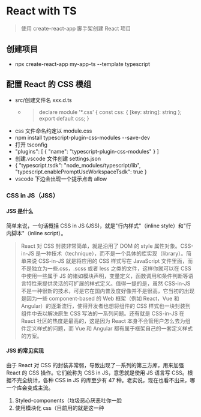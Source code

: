 # React with TS

> 使用 create-react-app 脚手架创建 React 项目

## 创建项目

- npx create-react-app my-app-ts --template typescript

## 配置 React 的 CSS 模组

- src/创建文件名 xxx.d.ts
  - > declare module '\*.css' {
    > const css: { [key: string]: string };
    > export default css;
    > }

* css 文件命名约定以 module.css
* npm install typescript-plugin-css-modules --save-dev
* 打开 tsconfig
* "plugins": [
  {
  "name": "typescript-plugin-css-modules"
  }
  ]
* 创建.vscode 文件创建 settings.json
* {
  "typescript.tsdk": "node_modules/typescript/lib",
  "typescript.enablePromptUseWorkspaceTsdk": true
  }
* vscode 下边会出现一个提示点击 allow

### CSS in JS（JSS）

#### JSS 是什么

简单来说，一句话概括 CSS in JS (JSS)，就是"行内样式"（inline style）和"行内脚本"（inline script）。

> React 对 CSS 封装非常简单，就是沿用了 DOM 的 style 属性对象。CSS-in-JS 是一种技术（technique），而不是一个具体的库实现（library）。简单来说 CSS-in-JS 就是将应用的 CSS 样式写在 JavaScript 文件里面，而不是独立为一些.css，.scss 或者 less 之类的文件，这样你就可以在 CSS 中使用一些属于 JS 的诸如模块声明，变量定义，函数调用和条件判断等语言特性来提供灵活的可扩展的样式定义。值得一提的是，虽然 CSS-in-JS 不是一种很新的技术，可是它在国内普及度好像并不是很高，它当初的出现是因为一些 component-based 的 Web 框架（例如 React，Vue 和 Angular）的逐渐流行，使得开发者也想将组件的 CSS 样式也一块封装到组件中去以解决原生 CSS 写法的一系列问题。还有就是 CSS-in-JS 在 React 社区的热度是最高的，这是因为 React 本身不会管用户怎么去为组件定义样式的问题，而 Vue 和 Angular 都有属于框架自己的一套定义样式的方案。

#### JSS 的常见实现

由于 React 对 CSS 的封装非常弱，导致出现了一系列的第三方库，用来加强 React 的 CSS 操作。它们统称为 CSS in JS，意思就是使用 JS 语言写 CSS。根据不完全统计，各种 CSS in JS 的库至少有 47 种。老实说，现在也看不出来，哪一个库会变成主流。

1. Styled-components（垃圾恶心厌恶吐你一脸
2. 使用模块化 css（目前用的就是这一种

